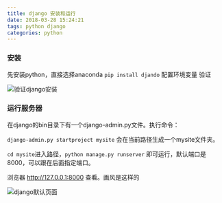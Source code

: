 ```yaml
---
title: django 安装和运行
date: 2018-03-28 15:24:21
tags: python django
categories: python
---
```


### 安装
先安装python，直接选择anaconda
`pip install djando`
配置环境变量
验证

![验证django安装](/images/python/1.png)

### 运行服务器

在django的bin目录下有一个django-admin.py文件。执行命令：

`django-admin.py startproject mysite` 会在当前路径生成一个mysite文件夹。

`cd mysite`进入路径，`python manage.py runserver` 即可运行，默认端口是8000，可以跟在后面指定端口。

浏览器 http://127.0.0.1:8000 查看。画风是这样的

![django默认页面](/images/python/2.png)